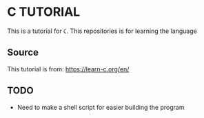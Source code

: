 # C TUTORIAL

This is a tutorial for `C`. This repositories is for learning the language

## Source

This tutorial is from:
https://learn-c.org/en/

## TODO

- Need to make a shell script for easier building the program

